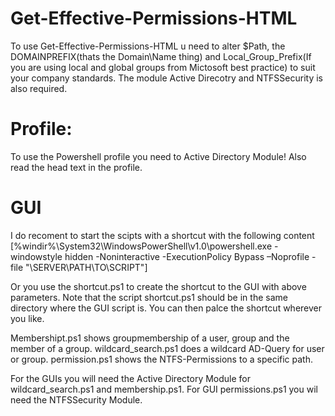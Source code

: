 
# Get-Effective-Permissions-HTML
  To use Get-Effective-Permissions-HTML u need to alter $Path, the DOMAINPREFIX(thats the Domain\Name thing) and Local_Group_Prefix(If you   are using local and global groups from Mictosoft best practice) to suit your company standards. The module Active Direcotry and           NTFSSecurity is also required.

# Profile:
  To use the Powershell profile you need to Active Directory Module! Also read the head text in the profile.

# GUI
  I do recoment to start the scipts with a shortcut with the following content [%windir%\System32\WindowsPowerShell\v1.0\powershell.exe - windowstyle hidden -Noninteractive -ExecutionPolicy Bypass –Noprofile -file "\\SERVER\PATH\TO\SCRIPT"]
  
  Or you use the shortcut.ps1 to create the shortcut to the GUI with above parameters. Note that the script shortcut.ps1 should be in the same directory where the GUI script is. You can then palce the shortcut wherever you like.
  
  
  Membershipt.ps1 shows groupmembership of a user, group and the member of a group.
  wildcard_search.ps1 does a wildcard AD-Query for user or group.
  permission.ps1 shows the NTFS-Permissions to a specific path.
  
  For the GUIs you will need the Active Directory Module for wildcard_search.ps1 and membership.ps1.
  For GUI permissions.ps1 you wil need the NTFSSecurity Module.
